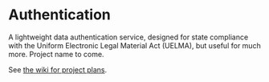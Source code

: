# Authentication

A lightweight data authentication service, designed for state compliance with the Uniform Electronic Legal Material Act (UELMA), but useful for much more. Project name to come.

See [the wiki for project plans](/unitedstates/authentication/wiki).
